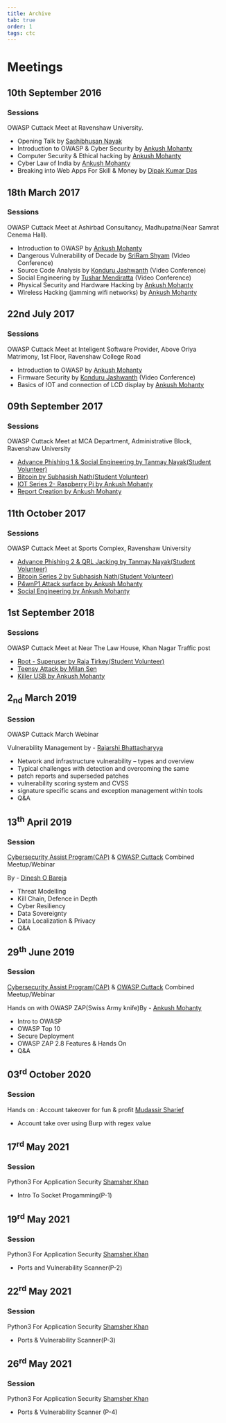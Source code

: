 ```yaml
---
title: Archive
tab: true
order: 1
tags: ctc
---
```



# **Meetings**

## 10th September 2016 
### Sessions 


OWASP Cuttack Meet at Ravenshaw University.

* Opening Talk by [Sashibhusan Nayak](mailto:subham2013ctc@gmail.com)
* Introduction to OWASP & Cyber Security by [Ankush Mohanty](mailto:ankush.mohanty2011@gmail.com)
* Computer Security & Ethical hacking by [Ankush Mohanty](mailto:ankush.mohanty2011@gmail.com)
* Cyber Law of India by [Ankush Mohanty](mailto:ankush.mohanty2011@gmail.com)
* Breaking into Web Apps For Skill & Money by [Dipak Kumar Das](mailto:deepakdas288@gmail.com)


## 18th March 2017 
### Sessions


OWASP Cuttack Meet at Ashirbad Consultancy, Madhupatna(Near Samrat Cenema Hall).

* Introduction to OWASP by [Ankush Mohanty](mailto:ankush.mohanty2011@gmail.com)
* Dangerous Vulnerability of Decade by [SriRam Shyam](mailto:sriram.shyam@owasp.org) (Video Conference)
* Source Code Analysis by [Konduru Jashwanth](mailto:kondurujashwanth13@gmail.com) (Video Conference)
* Social Engineering by [Tushar Mendiratta](mailto:tusharnba007@gmail.com) (Video Conference)
* Physical Security and Hardware Hacking by [Ankush Mohanty](mailto:ankush.mohanty2011@gmail.com)
* Wireless Hacking (jamming wifi networks) by [Ankush Mohanty](mailto:ankush.mohanty2011@gmail.com)


## 22nd July 2017 
### Sessions 


OWASP Cuttack Meet at Inteligent Software Provider, Above Oriya Matrimony, 1st Floor, Ravenshaw College Road

* Introduction to OWASP by [Ankush Mohanty](mailto:ankush.mohanty2011@gmail.com)
* Firmware Security by [Konduru Jashwanth](mailto:kondurujashwanth13@gmail.com) (Video Conference)
* Basics of IOT and connection of LCD display by [Ankush Mohanty](mailto:ankush.mohanty2011@gmail.com)


## 09th September 2017 
### Sessions 


OWASP Cuttack Meet at MCA Department, Administrative Block, Ravenshaw University

* [Advance Phishing 1 & Social Engineering by Tanmay Nayak(Student Volunteer)](mailto:tanmayn36@gmail.com)
* [Bitcoin by Subhasish Nath(Student Volunteer)](mailto:subhasishnath97@gmail.com)
* [IOT Series 2- Raspberry Pi by Ankush Mohanty](mailto:ankush.mohanty2011@gmail.com) 
* [Report Creation by Ankush Mohanty](mailto:ankush.mohanty2011@gmail.com)


## 11th October 2017 
### Sessions 


OWASP Cuttack Meet at Sports Complex, Ravenshaw University

* [Advance Phishing 2 & QRL Jacking by Tanmay Nayak(Student Volunteer)](mailto:tanmayn36@gmail.com)
* [Bitcoin Series 2 by Subhasish Nath(Student Volunteer)](mailto:subhasishnath97@gmail.com)
* [P4wnP1 Attack surface by Ankush Mohanty](mailto:ankush.mohanty2011@gmail.com) 
* [Social Engineering by Ankush Mohanty](mailto:ankush.mohanty2011@gmail.com)


## 1st September 2018 
### Sessions 


OWASP Cuttack Meet at Near The Law House, Khan Nagar Traffic post

* [Root - Superuser by Raja Tirkey(Student Volunteer)](mailto:Rajatirkey@gmail.com)
* [Teensy Attack by Milan Sen](mailto:Sen.milan@gmail.com)
* [Killer USB by Ankush Mohanty](mailto:ankush.mohanty2011@gmail.com)


## 2<sub>nd</sub> March 2019 
### Session 


OWASP Cuttack March Webinar

Vulnerability Management by - [Rajarshi Bhattacharyya](mailto:bhattacharyya@yahoo.co.in)

* Network and infrastructure vulnerability – types and overview
* Typical challenges with detection and overcoming the same
* patch reports and superseded patches
* vulnerability scoring system and CVSS
* signature specific scans and exception management within tools
* Q&A


## 13<sup>th</sup> April 2019 
### Session 


[Cybersecurity Assist Program(CAP)](https://cap.opensecurityalliance.org:) & [OWASP Cuttack](https://www.owasp.org/index.php/Cuttack) Combined Meetup/Webinar

By - [Dinesh O Bareja](mailto:dinesh@opensecurityalliance.org)

* Threat Modelling
* Kill Chain, Defence in Depth
* Cyber Resiliency
* Data Sovereignty
* Data Localization & Privacy 
* Q&A


## 29<sup>th</sup> June 2019 
### Session 


[Cybersecurity Assist Program(CAP)](https://cap.opensecurityalliance.org:) & [OWASP Cuttack](https://www.owasp.org/index.php/Cuttack) Combined Meetup/Webinar

Hands on with OWASP ZAP(Swiss Army knife)By - [Ankush Mohanty](mailto:ankush.mohanty2011@gmail.com)

* Intro to OWASP
* OWASP Top 10
* Secure Deployment
* OWASP ZAP 2.8 Features & Hands On
* Q&A


## 03<sup>rd</sup> October 2020 
### Session 


Hands on : Account takeover for fun & profit [Mudassir Sharief](mailto:mudassirsharief58@gmail.com)

* Account take over using Burp with regex value


## 17<sup>rd</sup> May 2021 
### Session 


Python3 For Application Security [Shamsher Khan](shamsher.khan.7362@gmail.com)

* Intro To Socket Progamming(P-1)


## 19<sup>rd</sup> May 2021 
### Session 


Python3 For Application Security [Shamsher Khan](shamsher.khan.7362@gmail.com)

* Ports and Vulnerability Scanner(P-2)




## 22<sup>rd</sup> May 2021 
### Session 


Python3 For Application Security [Shamsher Khan](shamsher.khan.7362@gmail.com)

* Ports & Vulnerability Scanner(P-3)


## 26<sup>rd</sup> May 2021 
### Session 


Python3 For Application Security [Shamsher Khan](shamsher.khan.7362@gmail.com)

* Ports & Vulnerability Scanner (P-4)
